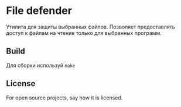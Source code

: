 # File defender

Утилита для защиты выбранных файлов. Позволяет предоставлять доступ к файлам на чтение только для выбранных программ.

## Build

Для сборки используй `make`

## License

For open source projects, say how it is licensed.
